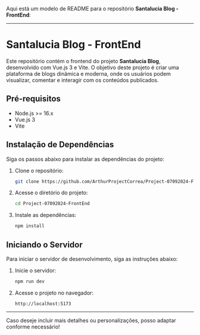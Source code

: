 Aqui está um modelo de README para o repositório **Santalucia Blog - FrontEnd**:

---

# Santalucia Blog - FrontEnd

Este repositório contém o frontend do projeto **Santalucia Blog**, desenvolvido com Vue.js 3 e Vite. O objetivo deste projeto é criar uma plataforma de blogs dinâmica e moderna, onde os usuários podem visualizar, comentar e interagir com os conteúdos publicados. 

## Pré-requisitos

- Node.js >= 16.x
- Vue.js 3
- Vite

## Instalação de Dependências

Siga os passos abaixo para instalar as dependências do projeto:

1. Clone o repositório:

   ```bash
   git clone https://github.com/ArthurProjectCorrea/Project-07092024-FrontEnd.git
   ```

2. Acesse o diretório do projeto:

   ```bash
   cd Project-07092024-FrontEnd
   ```

3. Instale as dependências:

   ```bash
   npm install
   ```

## Iniciando o Servidor

Para iniciar o servidor de desenvolvimento, siga as instruções abaixo:

1. Inicie o servidor:

   ```bash
   npm run dev
   ```

2. Acesse o projeto no navegador:

   ```
   http://localhost:5173
   ```

---

Caso deseje incluir mais detalhes ou personalizações, posso adaptar conforme necessário!
